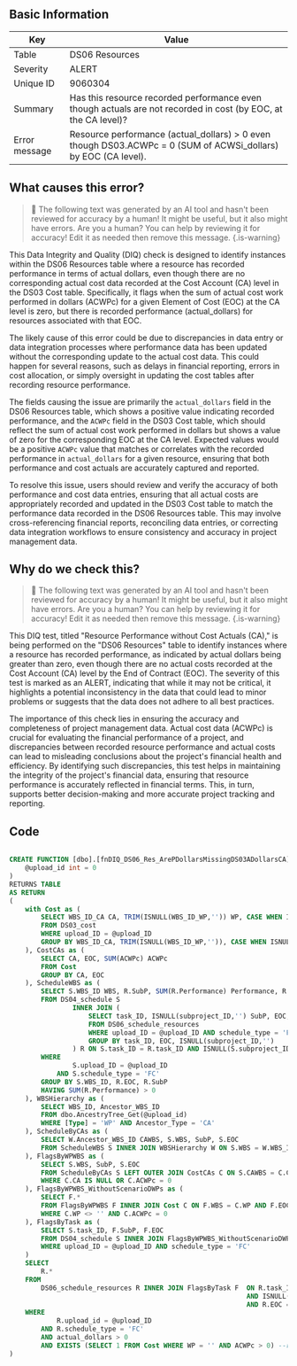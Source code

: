 ## Basic Information
| Key         | Value          |
|-------------|----------------|
| Table       | DS06 Resources |
| Severity    | ALERT |
| Unique ID   | 9060304   |
| Summary     | Has this resource recorded performance even though actuals are not recorded in cost (by EOC, at the CA level)? |
| Error message | Resource performance (actual_dollars) > 0 even though DS03.ACWPc = 0 (SUM of ACWSi_dollars) by EOC (CA level). |

## What causes this error?

> :robot: The following text was generated by an AI tool and hasn't been reviewed for accuracy by a human! It might be useful, but it also might have errors. Are you a human? You can help by reviewing it for accuracy! Edit it as needed then remove this message.
{.is-warning}

This Data Integrity and Quality (DIQ) check is designed to identify instances within the DS06 Resources table where a resource has recorded performance in terms of actual dollars, even though there are no corresponding actual cost data recorded at the Cost Account (CA) level in the DS03 Cost table. Specifically, it flags when the sum of actual cost work performed in dollars (ACWPc) for a given Element of Cost (EOC) at the CA level is zero, but there is recorded performance (actual_dollars) for resources associated with that EOC.

The likely cause of this error could be due to discrepancies in data entry or data integration processes where performance data has been updated without the corresponding update to the actual cost data. This could happen for several reasons, such as delays in financial reporting, errors in cost allocation, or simply oversight in updating the cost tables after recording resource performance.

The fields causing the issue are primarily the `actual_dollars` field in the DS06 Resources table, which shows a positive value indicating recorded performance, and the `ACWPc` field in the DS03 Cost table, which should reflect the sum of actual cost work performed in dollars but shows a value of zero for the corresponding EOC at the CA level. Expected values would be a positive `ACWPc` value that matches or correlates with the recorded performance in `actual_dollars` for a given resource, ensuring that both performance and cost actuals are accurately captured and reported.

To resolve this issue, users should review and verify the accuracy of both performance and cost data entries, ensuring that all actual costs are appropriately recorded and updated in the DS03 Cost table to match the performance data recorded in the DS06 Resources table. This may involve cross-referencing financial reports, reconciling data entries, or correcting data integration workflows to ensure consistency and accuracy in project management data.
## Why do we check this?

> :robot: The following text was generated by an AI tool and hasn't been reviewed for accuracy by a human! It might be useful, but it also might have errors. Are you a human? You can help by reviewing it for accuracy! Edit it as needed then remove this message.
{.is-warning}

This DIQ test, titled "Resource Performance without Cost Actuals (CA)," is being performed on the "DS06 Resources" table to identify instances where a resource has recorded performance, as indicated by actual dollars being greater than zero, even though there are no actual costs recorded at the Cost Account (CA) level by the End of Contract (EOC). The severity of this test is marked as an ALERT, indicating that while it may not be critical, it highlights a potential inconsistency in the data that could lead to minor problems or suggests that the data does not adhere to all best practices.

The importance of this check lies in ensuring the accuracy and completeness of project management data. Actual cost data (ACWPc) is crucial for evaluating the financial performance of a project, and discrepancies between recorded resource performance and actual costs can lead to misleading conclusions about the project's financial health and efficiency. By identifying such discrepancies, this test helps in maintaining the integrity of the project's financial data, ensuring that resource performance is accurately reflected in financial terms. This, in turn, supports better decision-making and more accurate project tracking and reporting.
## Code

```sql

CREATE FUNCTION [dbo].[fnDIQ_DS06_Res_ArePDollarsMissingDS03ADollarsCA] (
	@upload_id int = 0
)
RETURNS TABLE
AS RETURN
(
	with Cost as (
		SELECT WBS_ID_CA CA, TRIM(ISNULL(WBS_ID_WP,'')) WP, CASE WHEN ISNULL(is_indirect,'') = 'Y' THEN 'Indirect' ELSE EOC END as EOC, SUM(ACWPi_dollars) ACWPc
		FROM DS03_cost
		WHERE upload_ID = @upload_ID 
		GROUP BY WBS_ID_CA, TRIM(ISNULL(WBS_ID_WP,'')), CASE WHEN ISNULL(is_indirect,'') = 'Y' THEN 'Indirect' ELSE EOC END
	), CostCAs as (
		SELECT CA, EOC, SUM(ACWPc) ACWPc
		FROM Cost
		GROUP BY CA, EOC
	), ScheduleWBS as (
		SELECT S.WBS_ID WBS, R.SubP, SUM(R.Performance) Performance, R.EOC
		FROM DS04_schedule S 
				INNER JOIN (
					SELECT task_ID, ISNULL(subproject_ID,'') SubP, EOC, SUM(actual_dollars) Performance 
					FROM DS06_schedule_resources 
					WHERE upload_ID = @upload_ID AND schedule_type = 'FC' 
					GROUP BY task_ID, EOC, ISNULL(subproject_ID,'')
				) R ON S.task_ID = R.task_ID AND ISNULL(S.subproject_ID,'') = R.SubP
		WHERE
				S.upload_ID = @upload_ID 
			AND S.schedule_type = 'FC'
		GROUP BY S.WBS_ID, R.EOC, R.SubP
		HAVING SUM(R.Performance) > 0
	), WBSHierarchy as (
		SELECT WBS_ID, Ancestor_WBS_ID 
		FROM dbo.AncestryTree_Get(@upload_id)
		WHERE [Type] = 'WP' AND Ancestor_Type = 'CA'
	), ScheduleByCAs as (
		SELECT W.Ancestor_WBS_ID CAWBS, S.WBS, SubP, S.EOC
		FROM ScheduleWBS S INNER JOIN WBSHierarchy W ON S.WBS = W.WBS_ID
	), FlagsByWPWBS as (
		SELECT S.WBS, SubP, S.EOC
		FROM ScheduleByCAs S LEFT OUTER JOIN CostCAs C ON S.CAWBS = C.CA AND S.EOC = C.EOC
		WHERE C.CA IS NULL OR C.ACWPc = 0
	), FlagsByWPWBS_WithoutScenarioDWPs as (
		SELECT F.*
		FROM FlagsByWPWBS F INNER JOIN Cost C ON F.WBS = C.WP AND F.EOC = C.EOC
		WHERE C.WP <> '' AND C.ACWPc = 0
	), FlagsByTask as (
		SELECT S.task_ID, F.SubP, F.EOC
		FROM DS04_schedule S INNER JOIN FlagsByWPWBS_WithoutScenarioDWPs F ON S.WBS_ID = F.WBS AND ISNULL(S.subproject_ID,'') = F.SubP
		WHERE upload_ID = @upload_ID AND schedule_type = 'FC'
	)
	SELECT
		R.*
	FROM
		DS06_schedule_resources R INNER JOIN FlagsByTask F 	ON R.task_ID = F.task_ID 
															AND ISNULL(R.subproject_ID,'') = F.SubP
															AND R.EOC = F.EOC
	WHERE
			R.upload_id = @upload_ID
		AND R.schedule_type = 'FC'
		AND actual_dollars > 0
		AND EXISTS (SELECT 1 FROM Cost WHERE WP = '' AND ACWPc > 0) --run only if Actuals are collected at the CA level
)
```
